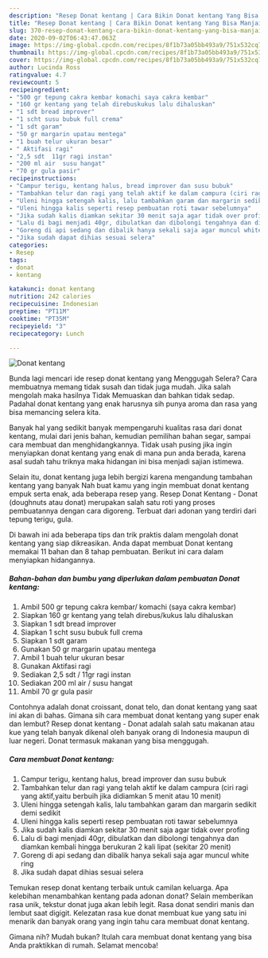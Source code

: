 ```yaml
---
description: "Resep Donat kentang | Cara Bikin Donat kentang Yang Bisa Manjain Lidah"
title: "Resep Donat kentang | Cara Bikin Donat kentang Yang Bisa Manjain Lidah"
slug: 370-resep-donat-kentang-cara-bikin-donat-kentang-yang-bisa-manjain-lidah
date: 2020-09-02T06:43:47.063Z
image: https://img-global.cpcdn.com/recipes/8f1b73a05bb493a9/751x532cq70/donat-kentang-foto-resep-utama.jpg
thumbnail: https://img-global.cpcdn.com/recipes/8f1b73a05bb493a9/751x532cq70/donat-kentang-foto-resep-utama.jpg
cover: https://img-global.cpcdn.com/recipes/8f1b73a05bb493a9/751x532cq70/donat-kentang-foto-resep-utama.jpg
author: Lucinda Ross
ratingvalue: 4.7
reviewcount: 5
recipeingredient:
- "500 gr tepung cakra kembar komachi saya cakra kembar"
- "160 gr kentang yang telah direbuskukus lalu dihaluskan"
- "1 sdt bread improver"
- "1 scht susu bubuk full crema"
- "1 sdt garam"
- "50 gr margarin upatau mentega"
- "1 buah telur ukuran besar"
- " Aktifasi ragi"
- "2,5 sdt  11gr ragi instan"
- "200 ml air  susu hangat"
- "70 gr gula pasir"
recipeinstructions:
- "Campur terigu, kentang halus, bread improver dan susu bubuk"
- "Tambahkan telur dan ragi yang telah aktif ke dalam campura (ciri ragi yang aktif,yaitu berbuih jika didiamkan 5 menit atau 10 menit)"
- "Uleni hingga setengah kalis, lalu tambahkan garam dan margarin sedikit demi sedikit"
- "Uleni hingga kalis seperti resep pembuatan roti tawar sebelumnya"
- "Jika sudah kalis diamkan sekitar 30 menit saja agar tidak over profing"
- "Lalu di bagi menjadi 40gr, dibulatkan dan dibolongi tengahnya dan diamkan kembali hingga berukuran 2 kali lipat (sekitar 20 menit)"
- "Goreng di api sedang dan dibalik hanya sekali saja agar muncul white ring"
- "Jika sudah dapat dihias sesuai selera"
categories:
- Resep
tags:
- donat
- kentang

katakunci: donat kentang 
nutrition: 242 calories
recipecuisine: Indonesian
preptime: "PT11M"
cooktime: "PT35M"
recipeyield: "3"
recipecategory: Lunch

---
```



![Donat kentang](https://img-global.cpcdn.com/recipes/8f1b73a05bb493a9/751x532cq70/donat-kentang-foto-resep-utama.jpg)

Bunda lagi mencari ide resep donat kentang yang Menggugah Selera? Cara membuatnya memang tidak susah dan tidak juga mudah. Jika salah mengolah maka hasilnya Tidak Memuaskan dan bahkan tidak sedap. Padahal donat kentang yang enak harusnya sih punya aroma dan rasa yang bisa memancing selera kita.

Banyak hal yang sedikit banyak mempengaruhi kualitas rasa dari donat kentang, mulai dari jenis bahan, kemudian pemilihan bahan segar, sampai cara membuat dan menghidangkannya. Tidak usah pusing jika ingin menyiapkan donat kentang yang enak di mana pun anda berada, karena asal sudah tahu triknya maka hidangan ini bisa menjadi sajian istimewa.

Selain itu, donat kentang juga lebih bergizi karena mengandung tambahan kentang yang banyak Nah buat kamu yang ingin membuat donat kentang empuk serta enak, ada beberapa resep yang. Resep Donat Kentang - Donat (doughnuts atau donat) merupakan salah satu roti yang proses pembuatannya dengan cara digoreng. Terbuat dari adonan yang terdiri dari tepung terigu, gula.


Di bawah ini ada beberapa tips dan trik praktis dalam mengolah donat kentang yang siap dikreasikan. Anda dapat membuat Donat kentang memakai 11 bahan dan 8 tahap pembuatan. Berikut ini cara dalam menyiapkan hidangannya.

<!--inarticleads1-->

##### Bahan-bahan dan bumbu yang diperlukan dalam pembuatan Donat kentang:

1. Ambil 500 gr tepung cakra kembar/ komachi (saya cakra kembar)
1. Siapkan 160 gr kentang yang telah direbus/kukus lalu dihaluskan
1. Siapkan 1 sdt bread improver
1. Siapkan 1 scht susu bubuk full crema
1. Siapkan 1 sdt garam
1. Gunakan 50 gr margarin upatau mentega
1. Ambil 1 buah telur ukuran besar
1. Gunakan  Aktifasi ragi
1. Sediakan 2,5 sdt / 11gr ragi instan
1. Sediakan 200 ml air / susu hangat
1. Ambil 70 gr gula pasir


Contohnya adalah donat croissant, donat telo, dan donat kentang yang saat ini akan di bahas. Gimana sih cara membuat donat kentang yang super enak dan lembut? Resep donat kentang - Donat adalah salah satu makanan atau kue yang telah banyak dikenal oleh banyak orang di Indonesia maupun di luar negeri. Donat termasuk makanan yang bisa menggugah. 

<!--inarticleads2-->

##### Cara membuat Donat kentang:

1. Campur terigu, kentang halus, bread improver dan susu bubuk
1. Tambahkan telur dan ragi yang telah aktif ke dalam campura (ciri ragi yang aktif,yaitu berbuih jika didiamkan 5 menit atau 10 menit)
1. Uleni hingga setengah kalis, lalu tambahkan garam dan margarin sedikit demi sedikit
1. Uleni hingga kalis seperti resep pembuatan roti tawar sebelumnya
1. Jika sudah kalis diamkan sekitar 30 menit saja agar tidak over profing
1. Lalu di bagi menjadi 40gr, dibulatkan dan dibolongi tengahnya dan diamkan kembali hingga berukuran 2 kali lipat (sekitar 20 menit)
1. Goreng di api sedang dan dibalik hanya sekali saja agar muncul white ring
1. Jika sudah dapat dihias sesuai selera


Temukan resep donat kentang terbaik untuk camilan keluarga. Apa kelebihan menambahkan kentang pada adonan donat? Selain memberikan rasa unik, tekstur donat juga akan lebih legit. Rasa donat sendiri manis dan lembut saat digigit. Kelezatan rasa kue donat membuat kue yang satu ini menarik dan banyak orang yang ingin tahu cara membuat donat kentang. 

Gimana nih? Mudah bukan? Itulah cara membuat donat kentang yang bisa Anda praktikkan di rumah. Selamat mencoba!
